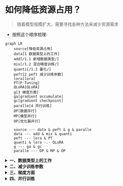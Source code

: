 # 如何降低资源占用？

> 随着模型规模扩大，需要寻找各种方法来减少资源需求

- 按照这个顺序梳理:
```mermaid
graph LR
    source[降低资源占用]
    data[1 数据类型上的工作]
    add[/1.1 新增数据类型/]
    mix[/1.2 混合精度训练/]
    quanti[/1.3 量化/]
    peft[2 peft 减少训练参数]
    lora[lora]
    PT[P-Tuning]
    QLoRA[QLoRA]
    g[3 梯度方面]
    ga[gradient accumulate]
    gc[gradient checkpoint]
    paralle[4 并行训练]
    DP[数据并行]
    MP[模型并行]
    OP[优化器并行]

    source --- data & peft & g & paralle
    data --- add & mix & quanti
    peft --- lora & PT
    quanti & lora -.- QLoRA
    g --- ga & gc
    paralle --- DP & MP & OP

```

<details>
<summary><b>一、数据类型上的工作</b></summary>

1. 新的数据类型
    |数据类型||备注|
    |---|---|---|
    |FP32|float32|全精度(4bytes)|
    |FP16|float16|半精度(2bytes)|
    |BF16|bfloat16|半精度(2bytes)|
    |...|||
2. [混合精度训练](LLM/降低资源占用/混合精度训练.md)
    - 部分操作使用FP16，部分操作使用FP32
3. [量化(quantization)](LLM/降低资源占用/量化.md)
    - 进一步压缩，使用1byte来存储参数

</details>

<details>
<summary><b>二、减少训练参数</b></summary>

1. [peft](LLM/降低资源占用/peft.md)
    - 模型主体部分的参数不变，只添加少量adapter，通过微调这部分参数，来达到微调整个模型的效果
    - 目前常用的两种方式
        1. lora [paper](https://arxiv.org/abs/2106.09685)
        2. P-Tuning v2
2. QLoRA
    - 两种方式的融合: `Quantization` + peft中的`lora`方式

</details>

<details>
<summary><b>三、梯度方面</b></summary>

1. gradient accumulate
    - 多个batch前向传播，计算loss后，累加在一起，再进行反向传播
2. gradient checkpoint
    - 显存占用，激活函数占大头，以`bert-base`为例，model占用2%，optimizer占用10%，激活函数占用87.6%
    - 解决方式：时间换空间，又称 激活函数重演(rematerialization)

</details>

<details>
<summary><b>四、并行训练</b></summary>

1. [x] 数据并行 (Data Parallelism)
2. [ ] 模型并行
    1. 简单的模型并行 (分层)
    2. 流水线并行 [Gpipe](https://arxiv.org/abs/1811.06965v5)
    3. 张量并行 [Megatron-LM](https://arxiv.org/abs/1909.08053v4)
3. [ ] 优化器并行 [ZeRO](https://arxiv.org/abs/1910.02054v3)

</details>
